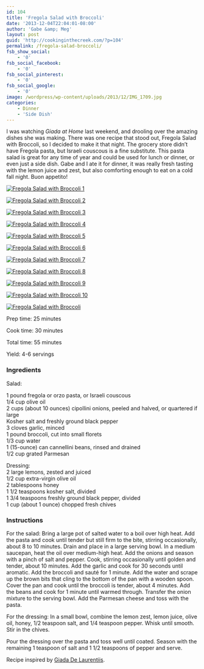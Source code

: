 ```yaml
---
id: 104
title: 'Fregola Salad with Broccoli'
date: '2013-12-04T22:04:01-08:00'
author: 'Gabe &amp; Meg'
layout: post
guid: 'http://cookinginthecreek.com/?p=104'
permalink: /fregola-salad-broccoli/
fsb_show_social:
    - '0'
fsb_social_facebook:
    - '0'
fsb_social_pinterest:
    - '0'
fsb_social_google:
    - '0'
image: /wordpress/wp-content/uploads/2013/12/IMG_1709.jpg
categories:
    - Dinner
    - 'Side Dish'
---
```


I was watching *Giada at Home* last weekend, and drooling over the amazing dishes she was making. There was one recipe that stood out, Fregola Salad with Broccoli, so I decided to make it that night. The grocery store didn’t have Fregola pasta, but Israeli couscous is a fine substitute. This pasta salad is great for any time of year and could be used for lunch or dinner, or even just a side dish. Gabe and I ate it for dinner, it was really fresh tasting with the lemon juice and zest, but also comforting enough to eat on a cold fall night. Buon appetito!

[![Fregola Salad with Broccoli 1](http://cookinginthecreek.com/wordpress/wp-content/uploads/2013/12/IMG_0083-1024x1024.jpg)](http://cookinginthecreek.com/wordpress/wp-content/uploads/2013/12/IMG_0083.jpg)

[![Fregola Salad with Broccoli 2](http://cookinginthecreek.com/wordpress/wp-content/uploads/2013/12/IMG_0084-1024x1024.jpg)](http://cookinginthecreek.com/wordpress/wp-content/uploads/2013/12/IMG_0084.jpg)

[![Fregola Salad with Broccoli 3](http://cookinginthecreek.com/wordpress/wp-content/uploads/2013/12/IMG_0085-1024x1024.jpg)](http://cookinginthecreek.com/wordpress/wp-content/uploads/2013/12/IMG_0085.jpg)

[![Fregola Salad with Broccoli 4](http://cookinginthecreek.com/wordpress/wp-content/uploads/2013/12/IMG_0086-1024x1024.jpg)](http://cookinginthecreek.com/wordpress/wp-content/uploads/2013/12/IMG_0086.jpg)

[![Fregola Salad with Broccoli 5](http://cookinginthecreek.com/wordpress/wp-content/uploads/2013/12/IMG_0087-1024x1024.jpg)](http://cookinginthecreek.com/wordpress/wp-content/uploads/2013/12/IMG_0087.jpg)

[![Fregola Salad with Broccoli 6](http://cookinginthecreek.com/wordpress/wp-content/uploads/2013/12/IMG_0088-1024x1024.jpg)](http://cookinginthecreek.com/wordpress/wp-content/uploads/2013/12/IMG_0088.jpg)

[![Fregola Salad with Broccoli 7](http://cookinginthecreek.com/wordpress/wp-content/uploads/2013/12/IMG_1703-1024x1024.jpg)](http://cookinginthecreek.com/wordpress/wp-content/uploads/2013/12/IMG_1703.jpg)

[![Fregola Salad with Broccoli 8](http://cookinginthecreek.com/wordpress/wp-content/uploads/2013/12/IMG_1704-1024x1024.jpg)](http://cookinginthecreek.com/wordpress/wp-content/uploads/2013/12/IMG_1704.jpg)

[![Fregola Salad with Broccoli 9](http://cookinginthecreek.com/wordpress/wp-content/uploads/2013/12/IMG_1706-1024x1024.jpg)](http://cookinginthecreek.com/wordpress/wp-content/uploads/2013/12/IMG_1706.jpg)

[![Fregola Salad with Broccoli 10](http://cookinginthecreek.com/wordpress/wp-content/uploads/2013/12/IMG_1708-1024x1024.jpg)](http://cookinginthecreek.com/wordpress/wp-content/uploads/2013/12/IMG_1708.jpg)

[![Fregola Salad with Broccoli](http://cookinginthecreek.com/wordpress/wp-content/uploads/2013/12/IMG_1709-1024x1024.jpg)](http://cookinginthecreek.com/wordpress/wp-content/uploads/2013/12/IMG_1709.jpg)

Prep time: 25 minutes

Cook time: 30 minutes

Total time: 55 minutes

Yield: 4-6 servings

### Ingredients

Salad:

1 pound fregola or orzo pasta, or Israeli couscous  
1/4 cup olive oil  
2 cups (about 10 ounces) cipollini onions, peeled and halved, or quartered if large  
Kosher salt and freshly ground black pepper  
3 cloves garlic, minced  
1 pound broccoli, cut into small florets  
1/3 cup water  
1 (15-ounce) can cannellini beans, rinsed and drained  
1/2 cup grated Parmesan

Dressing:  
2 large lemons, zested and juiced  
1/2 cup extra-virgin olive oil  
2 tablespoons honey  
1 1/2 teaspoons kosher salt, divided  
1 3/4 teaspoons freshly ground black pepper, divided  
1 cup (about 1 ounce) chopped fresh chives

### Instructions

For the salad: Bring a large pot of salted water to a boil over high heat. Add the pasta and cook until tender but still firm to the bite, stirring occasionally, about 8 to 10 minutes. Drain and place in a large serving bowl. In a medium saucepan, heat the oil over medium-high heat. Add the onions and season with a pinch of salt and pepper. Cook, stirring occasionally until golden and tender, about 10 minutes. Add the garlic and cook for 30 seconds until aromatic. Add the broccoli and sauté for 1 minute. Add the water and scrape up the brown bits that cling to the bottom of the pan with a wooden spoon. Cover the pan and cook until the broccoli is tender, about 4 minutes. Add the beans and cook for 1 minute until warmed through. Transfer the onion mixture to the serving bowl. Add the Parmesan cheese and toss with the pasta.

For the dressing: In a small bowl, combine the lemon zest, lemon juice, olive oil, honey, 1/2 teaspoon salt, and 1/4 teaspoon pepper. Whisk until smooth. Stir in the chives.

Pour the dressing over the pasta and toss well until coated. Season with the remaining 1 teaspoon of salt and 1 1/2 teaspoons of pepper and serve.

Recipe inspired by [Giada De Laurentiis](http://www.foodnetwork.com/recipes/giada-de-laurentiis/fregola-salad-with-broccoli-and-cipollini-onions-recipe/index.html).